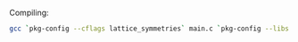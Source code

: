 Compiling:
```sh
gcc `pkg-config --cflags lattice_symmetries` main.c `pkg-config --libs lattice_symmetries`
```
